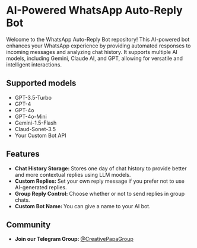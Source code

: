 # AI-Powered WhatsApp Auto-Reply Bot

Welcome to the WhatsApp Auto-Reply Bot repository! This AI-powered bot enhances your WhatsApp experience by providing automated responses to incoming messages and analyzing chat history. It supports multiple AI models, including Gemini, Claude AI, and GPT, allowing for versatile and intelligent interactions.

## Supported models
- GPT-3.5-Turbo
- GPT-4
- GPT-4o
- GPT-4o-Mini
- Gemini-1.5-Flash
- Claud-Sonet-3.5
- Your Custom Bot API

## Features
- <b>Chat History Storage: </b> Stores one day of chat history to provide better and more contextual replies using LLM models.
- <b>Custom Replies: </b> Set your own reply message if you prefer not to use AI-generated replies.
- <b>Group Reply Control: </b> Choose whether or not to send replies in group chats.
- <b>Custom Bot Name: </b> You can give a name to your AI bot.

## Community
- <b>Join our Telegram Group: </b> <a href="https://telegram.me/CreativePapaGroup">@CreativePapaGroup</a>
